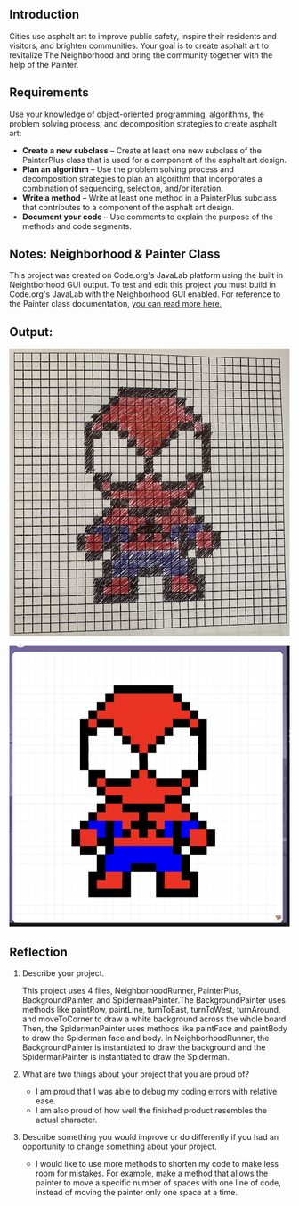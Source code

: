 ## Introduction

Cities use asphalt art to improve public safety, inspire their residents and visitors, and brighten communities. Your goal is to create asphalt art to revitalize The Neighborhood and bring the community together with the help of the Painter.

## Requirements

Use your knowledge of object-oriented programming, algorithms, the problem solving process, and decomposition strategies to create asphalt art:
- **Create a new subclass** – Create at least one new subclass of the PainterPlus class that is used for a component of the asphalt art design.
- **Plan an algorithm** – Use the problem solving process and decomposition strategies to plan an algorithm that incorporates a combination of sequencing, selection, and/or iteration.
- **Write a method** – Write at least one method in a PainterPlus subclass that contributes to a component of the asphalt art design.
- **Document your code** – Use comments to explain the purpose of the methods and code segments.

## Notes: Neighborhood & Painter Class

This project was created on Code.org's JavaLab platform using the built in Neightborhood GUI output. To test and edit this project you must build in Code.org's JavaLab with the Neighborhood GUI enabled. For reference to the Painter class documentation, [you can read more here.](https://studio.code.org/docs/ide/javalab/classes/Painter)

## Output:
![Asphalt Art Project Spiderman Sketch](SpidermanSketch.png) 

![Asphalt Art Project Spiderman Final Product](SpidermanDrawing.png)

## Reflection

1. Describe your project.

   This project uses 4 files, NeighborhoodRunner, PainterPlus, BackgroundPainter, and SpidermanPainter.The BackgroundPainter uses methods like paintRow, paintLine, turnToEast, turnToWest, turnAround, and moveToCorner to draw a white background across the whole board. Then, the SpidermanPainter uses methods like paintFace and paintBody to draw the Spiderman face and body. In NeighborhoodRunner, the BackgroundPainter is instantiated to draw the background and the SpidermanPainter is instantiated to draw the Spiderman. 

2. What are two things about your project that you are proud of?

   - I am proud that I was able to debug my coding errors with relative ease. 
   - I am also proud of how well the finished product resembles the actual character. 

3. Describe something you would improve or do differently if you had an opportunity to change something about your project.

   - I would like to use more methods to shorten my code to make less room for mistakes. For example, make a method that allows the painter to move a specific number of spaces with one line of code, instead of moving the painter only one space at a time. 